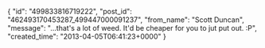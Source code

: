  {
   "id": "499833816719222",
   "post_id": "462493170453287_499447000091237",
   "from_name": "Scott Duncan",
   "message": "...that's a lot of weed. It'd be cheaper for you to jut put out. :P",
   "created_time": "2013-04-05T06:41:23+0000"
 }
